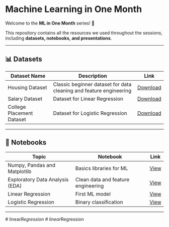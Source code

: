 # Machine Learning in One Month

Welcome to the **ML in One Month** series! 🚀

This repository contains all the resources we used throughout the sessions, including **datasets, notebooks, and presentations**.

---

## 📊 Datasets

| Dataset Name | Description | Link |
| --- | --- | --- |
| Housing Dataset | Classic beginner dataset for data cleaning and feature engineering | [Download](https://www.kaggle.com/datasets/vrajesh0sharma7/housingdata-aspdc) |
| Salary Dataset | Dataset for Linear Regression | [Download](https://www.kaggle.com/datasets/vrajesh0sharma7/salary-dataset-aspdc) |
| College Placement Dataset | Dataset for Logistic Regression | [Download](https://www.kaggle.com/datasets/vrajesh0sharma7/college-student-placement) |

---

## 📒 Notebooks

| Topic | Notebook | Link |
| --- | --- | --- |
| Numpy, Pandas and Matplotlib | Basics libraries for ML | [View](YOUR_LINK_HERE) |
| Exploratory Data Analysis (EDA) | Clean data and feature engineering | [View](https://www.kaggle.com/code/vrajesh0sharma7/session-2-eda/notebook) |
| Linear Regression | First ML model | [View](YOUR_LINK_HERE) |
| Logistic Regression | Binary classification | [View](YOUR_LINK_HERE) |

---

#   l i n e a r _ R e g r e s s i o n  
 #   l i n e a r _ R e g r e s s i o n  
 